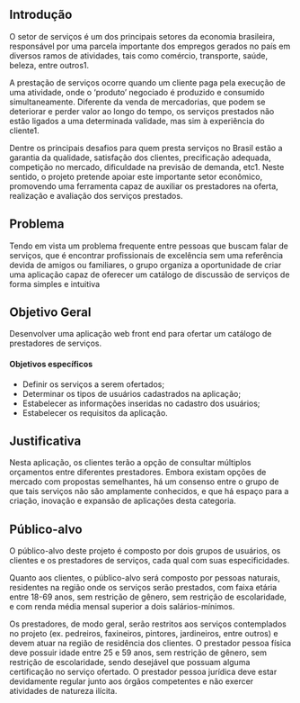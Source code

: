 ## Introdução 

O setor de serviços é um dos principais setores da economia brasileira, responsável por uma parcela importante dos empregos gerados no país em diversos ramos de atividades, tais como comércio, transporte, saúde, beleza, entre outros1. 

A prestação de serviços ocorre quando um cliente paga pela execução de uma atividade, onde o ‘produto’ negociado é produzido e consumido simultaneamente. Diferente da venda de mercadorias, que podem se deteriorar e perder valor ao longo do tempo, os serviços prestados não estão ligados a uma determinada validade, mas sim à experiência do cliente1. 

Dentre os principais desafios para quem presta serviços no Brasil estão a garantia da qualidade, satisfação dos clientes, precificação adequada, competição no mercado, dificuldade na previsão de demanda, etc1. Neste sentido, o projeto pretende apoiar este importante setor econômico, promovendo uma ferramenta capaz de auxiliar os prestadores na oferta, realização e avaliação dos serviços prestados. 

## Problema

Tendo em vista um problema frequente entre pessoas que buscam falar de serviços, que é encontrar profissionais de excelência sem uma referência devida de amigos ou familiares, o grupo organiza a oportunidade de criar uma aplicação capaz de oferecer um catálogo de discussão de serviços de forma simples e intuitiva

## Objetivo Geral

Desenvolver uma aplicação web front end para ofertar um catálogo de prestadores de serviços.

#### Objetivos específicos 

* Definir os serviços a serem ofertados; 
* Determinar os tipos de usuários cadastrados na aplicação; 
* Estabelecer as informações inseridas no cadastro dos usuários; 
* Estabelecer os requisitos da aplicação. 

## Justificativa 

Nesta aplicação, os clientes terão a opção de consultar múltiplos orçamentos entre diferentes prestadores. Embora existam opções de mercado com propostas semelhantes, há um consenso entre o grupo de que tais serviços não são amplamente conhecidos, e que há espaço para a criação, inovação e expansão de aplicações desta categoria. 

## Público-alvo 

O público-alvo deste projeto é composto por dois grupos de usuários, os clientes e os prestadores de serviços, cada qual com suas especificidades. 

Quanto aos clientes, o público-alvo será composto por pessoas naturais, residentes na região onde os serviços serão prestados, com faixa etária entre 18-69 anos, sem restrição de gênero, sem restrição de escolaridade, e com renda média mensal superior a dois salários-mínimos. 

Os prestadores, de modo geral, serão restritos aos serviços contemplados no projeto (ex. pedreiros, faxineiros, pintores, jardineiros, entre outros) e devem atuar na região de residência dos clientes. O prestador pessoa física deve possuir idade entre 25 e 59 anos, sem restrição de gênero, sem restrição de escolaridade, sendo desejável que possuam alguma certificação no serviço ofertado. O prestador pessoa jurídica deve estar devidamente regular junto aos órgãos competentes e não exercer atividades de natureza ilícita.
